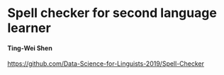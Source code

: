 # Spell checker for second language  learner

#### Ting-Wei Shen

<https://github.com/Data-Science-for-Linguists-2019/Spell-Checker>
